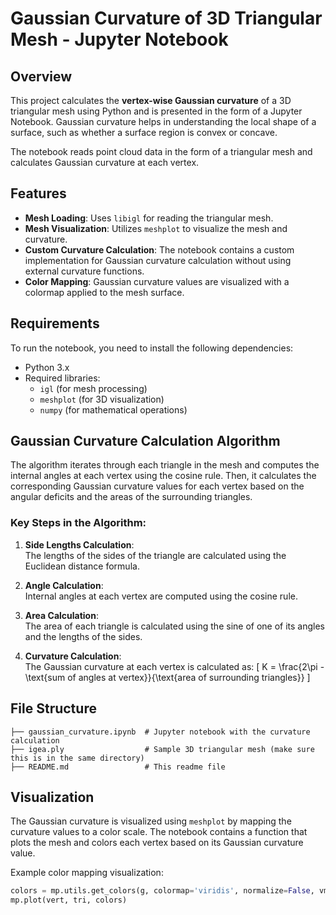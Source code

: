 # Gaussian Curvature of 3D Triangular Mesh - Jupyter Notebook

## Overview

This project calculates the **vertex-wise Gaussian curvature** of a 3D triangular mesh using Python and is presented in the form of a Jupyter Notebook. Gaussian curvature helps in understanding the local shape of a surface, such as whether a surface region is convex or concave.

The notebook reads point cloud data in the form of a triangular mesh and calculates Gaussian curvature at each vertex.

## Features

- **Mesh Loading**: Uses `libigl` for reading the triangular mesh.
- **Mesh Visualization**: Utilizes `meshplot` to visualize the mesh and curvature.
- **Custom Curvature Calculation**: The notebook contains a custom implementation for Gaussian curvature calculation without using external curvature functions.
- **Color Mapping**: Gaussian curvature values are visualized with a colormap applied to the mesh surface.

## Requirements

To run the notebook, you need to install the following dependencies:

- Python 3.x
- Required libraries:
  - `igl` (for mesh processing)
  - `meshplot` (for 3D visualization)
  - `numpy` (for mathematical operations)

## Gaussian Curvature Calculation Algorithm

The algorithm iterates through each triangle in the mesh and computes the internal angles at each vertex using the cosine rule. Then, it calculates the corresponding Gaussian curvature values for each vertex based on the angular deficits and the areas of the surrounding triangles.

### Key Steps in the Algorithm:

1. **Side Lengths Calculation**:  
   The lengths of the sides of the triangle are calculated using the Euclidean distance formula.

2. **Angle Calculation**:  
   Internal angles at each vertex are computed using the cosine rule.

3. **Area Calculation**:  
   The area of each triangle is calculated using the sine of one of its angles and the lengths of the sides.

4. **Curvature Calculation**:  
   The Gaussian curvature at each vertex is calculated as:
   \[
   K = \frac{2\pi - \text{sum of angles at vertex}}{\text{area of surrounding triangles}}
   \]

## File Structure

```
├── gaussian_curvature.ipynb  # Jupyter notebook with the curvature calculation
├── igea.ply                  # Sample 3D triangular mesh (make sure this is in the same directory)
├── README.md                 # This readme file
```

## Visualization

The Gaussian curvature is visualized using `meshplot` by mapping the curvature values to a color scale. The notebook contains a function that plots the mesh and colors each vertex based on its Gaussian curvature value.

Example color mapping visualization:
```python
colors = mp.utils.get_colors(g, colormap='viridis', normalize=False, vmin=-200, vmax=200)
mp.plot(vert, tri, colors)
```

